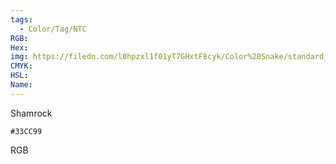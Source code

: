 ```yaml
---
tags:
  - Color/Tag/NTC
RGB:
Hex:
img: https://filedn.com/l0hpzxl1f01yT7GHxtF8cyk/Color%20Snake/standard_csv_to_svg/33CC99.svg
CMYK:
HSL:
Name:
---
```

Shamrock
```palette
#33CC99
```
RGB
